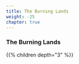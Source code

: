 ```yaml
---
title: The Burning Lands
weight: -25
chapter: true
---
```


### The Burning Lands

{{% children depth="3" %}}